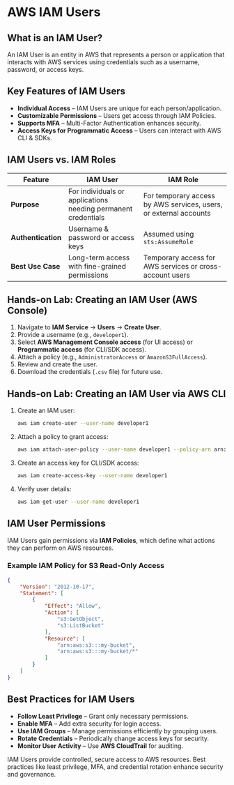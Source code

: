 
# AWS IAM Users  

## What is an IAM User?  
An IAM User is an entity in AWS that represents a person or application that interacts with AWS services using credentials such as a username, password, or access keys.  

## Key Features of IAM Users  
- **Individual Access** – IAM Users are unique for each person/application.  
- **Customizable Permissions** – Users get access through IAM Policies.  
- **Supports MFA** – Multi-Factor Authentication enhances security.  
- **Access Keys for Programmatic Access** – Users can interact with AWS CLI & SDKs.  

## IAM Users vs. IAM Roles  
| Feature | IAM User | IAM Role |
|---------|---------|---------|
| **Purpose** | For individuals or applications needing permanent credentials | For temporary access by AWS services, users, or external accounts |
| **Authentication** | Username & password or access keys | Assumed using `sts:AssumeRole` |
| **Best Use Case** | Long-term access with fine-grained permissions | Temporary access for AWS services or cross-account users |

## Hands-on Lab: Creating an IAM User (AWS Console)  
1. Navigate to **IAM Service** → **Users** → **Create User**.  
2. Provide a username (e.g., `developer1`).  
3. Select **AWS Management Console access** (for UI access) or **Programmatic access** (for CLI/SDK access).  
4. Attach a policy (e.g., `AdministratorAccess` or `AmazonS3FullAccess`).  
5. Review and create the user.  
6. Download the credentials (`.csv` file) for future use.  

## Hands-on Lab: Creating an IAM User via AWS CLI  
1. Create an IAM user:  
   ```sh
   aws iam create-user --user-name developer1
   ```
2. Attach a policy to grant access:  
   ```sh
   aws iam attach-user-policy --user-name developer1 --policy-arn arn:aws:iam::aws:policy/AmazonS3FullAccess
   ```
3. Create an access key for CLI/SDK access:  
   ```sh
   aws iam create-access-key --user-name developer1
   ```
4. Verify user details:  
   ```sh
   aws iam get-user --user-name developer1
   ```

## IAM User Permissions  
IAM Users gain permissions via **IAM Policies**, which define what actions they can perform on AWS resources.  

### Example IAM Policy for S3 Read-Only Access  
```json
{
    "Version": "2012-10-17",
    "Statement": [
        {
            "Effect": "Allow",
            "Action": [
                "s3:GetObject",
                "s3:ListBucket"
            ],
            "Resource": [
                "arn:aws:s3:::my-bucket",
                "arn:aws:s3:::my-bucket/*"
            ]
        }
    ]
}
```

## Best Practices for IAM Users  
- **Follow Least Privilege** – Grant only necessary permissions.  
- **Enable MFA** – Add extra security for login access.  
- **Use IAM Groups** – Manage permissions efficiently by grouping users.  
- **Rotate Credentials** – Periodically change access keys for security.  
- **Monitor User Activity** – Use **AWS CloudTrail** for auditing.  


IAM Users provide controlled, secure access to AWS resources. Best practices like least privilege, MFA, and credential rotation enhance security and governance.  




